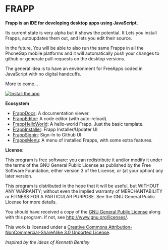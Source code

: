FRAPP
=======

**Frapp is an IDE for developing desktop apps using JavaScript.**

Its current state is very alpha but it shows the potential. It Lets you install Frapps, autoupdates them out, and lets you edit their source.

In the future, You will be able to also run the same Frapps in all the PhoneGap mobile platforms and it will automatically push your changes to github or generate pull-requests on the desktop versions.

The general idea is to have an environment for FreeApps coded in JavaScript with no digital handcuffs.

More to come...

[![Install the app](https://raw.github.com/danielesteban/Frapp/master/screenshot.jpg)](https://github.com/danielesteban/Frapp/releases/download/v0.0.2-alpha/Frapp-OSX.zip)

**Ecosystem**
 - [FrappDocs](https://github.com/danielesteban/FrappDocs): A documentation viewer.
 - [FrappEditor](https://github.com/danielesteban/FrappDocs): A code editor (with auto-reload).
 - [FrappHelloWorld](https://github.com/danielesteban/FrappHelloWorld): A hello-world Frapp. Just the basic template.
 - [FrappInstaller](https://github.com/danielesteban/FrappInstaller): Frapp Installer/Updater UI
 - [FrappSignin](https://github.com/danielesteban/FrappSignin): Sign-In to Github UI
 - [FrappsMenu](https://github.com/danielesteban/FrappsMenu): A menu of installed Frapps, with some extra features.

**License:**

This program is free software: you can redistribute it and/or modify
it under the terms of the GNU General Public License as published by
the Free Software Foundation, either version 3 of the License, or
(at your option) any later version.

This program is distributed in the hope that it will be useful,
but WITHOUT ANY WARRANTY; without even the implied warranty of
MERCHANTABILITY or FITNESS FOR A PARTICULAR PURPOSE.  See the
GNU General Public License for more details.

You should have received a copy of the [GNU General Public License](https://github.com/danielesteban/Frapp/blob/master/LICENSE) along with this program. If not, see <http://www.gnu.org/licenses/>.

This work is licensed under a [Creative Commons Attribution-NonCommercial-ShareAlike 3.0 Unported License](https://github.com/danielesteban/Frapp/blob/master/LICENSE).

_Inspired by the ideas of Kenneth Bentley_
